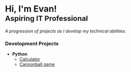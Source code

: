 <h1>
  Hi, I'm Evan!<br>
  <sub>
    Aspiring IT Professional
  </sub>
</h1>

_A progression of projects as I develop my technical abilities._

### Development Projects

- **Python**
  - [Calculator](https://github.com/evanrodriguezejr2/calculator)
  - [Cannonball game](https://github.com/evanrodriguezejr2/cannonball_game)
 

